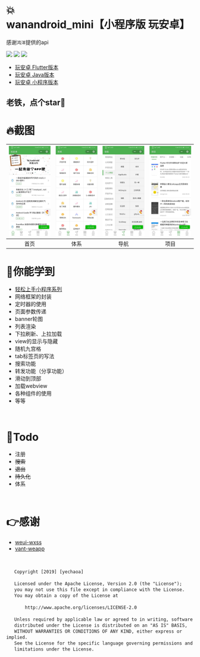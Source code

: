 # :collision:wanandroid_mini【小程序版 玩安卓】

感谢`鸿洋`提供的api

![](https://img.shields.io/badge/language-小程序-orange.svg)
![](https://img.shields.io/hexpm/l/plug.svg)
![](https://img.shields.io/badge/CSDN-yechaoa-green.svg)

* [玩安卓 Flutter版本](https://github.com/yechaoa/wanandroid_flutter)
* [玩安卓 Java版本](https://github.com/yechaoa/WanAndroidClient)
* [玩安卓 小程序版本](https://github.com/yechaoa/wanandroid_mini)

## 老铁，点个star:kiss:

# :fire:截图

| <img src="/screenshot/1.jpg" width="285"/> | <img src="/screenshot/2.jpg" width="285"/> | <img src="/screenshot/3.jpg" width="285"/> | <img src="/screenshot/4.jpg" width="285"/> |
| :--: | :--: | :--: | :--: |
| 首页 | 体系 | 导航 | 项目 |


# :beers:你能学到

* [轻松上手小程序系列](https://blog.csdn.net/yechaoa/article/category/6503925)
* 网络框架的封装
* 定时器的使用
* 页面参数传递
* banner轮图
* 列表渲染
* 下拉刷新、上拉加载
* view的显示与隐藏
* 随机九宫格
* tab标签页的写法
* 搜索功能
* 转发功能（分享功能）
* 滑动到顶部
* 加载webview
* 各种组件的使用
* 等等

<br>

# :pencil:Todo

- 注册
- ~~搜索~~
- ~~退出~~
- ~~持久化~~
- 体系

<br>

# :point_right:感谢

* [weui-wxss](https://github.com/Tencent/weui-wxss/)
* [vant-weapp](https://github.com/youzan/vant-weapp)


<br>

```
   Copyright [2019] [yechaoa]

   Licensed under the Apache License, Version 2.0 (the "License");
   you may not use this file except in compliance with the License.
   You may obtain a copy of the License at

       http://www.apache.org/licenses/LICENSE-2.0

   Unless required by applicable law or agreed to in writing, software
   distributed under the License is distributed on an "AS IS" BASIS,
   WITHOUT WARRANTIES OR CONDITIONS OF ANY KIND, either express or implied.
   See the License for the specific language governing permissions and
   limitations under the License.

```
